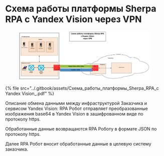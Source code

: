 # Схема работы платформы Sherpa RPA c Yandex Vision через VPN

<figure><img src="../.gitbook/assets/2025-04-09_14-38-24.png" alt=""><figcaption></figcaption></figure>

{% file src="../.gitbook/assets/Схема_работы_платформы_Sherpa_RPA_c Yandex Vision_.pdf" %}

Описание обмена данными между инфраструктурой Заказчика и сервисом Yandex Vision: RPA Робот отправляет преобразованные изображения base64 в Yandex Vision в зашифрованном виде по протоколу https.

Обработанные данные возвращаются RPA Роботу в формате JSON по протоколу https.

Далее RPA Робот вносит обработанные данные в целевую систему заказчика.
